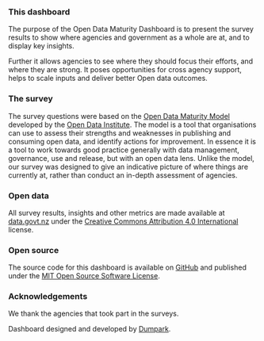 ### This dashboard

The purpose of the Open Data Maturity Dashboard is to present the survey results to show where agencies and government as a whole are at, and to display key insights.

Further it allows agencies to see where they should focus their efforts, and where they are strong. It poses opportunities for cross agency support, helps to scale inputs and deliver better Open data outcomes.

### The survey

The survey questions were based on the [Open Data Maturity Model](https://theodi.org/article/open-data-maturity-model-2) developed by the [Open Data Institute](https://theodi.org). The model is a tool that organisations can use to assess their strengths and weaknesses in publishing and consuming open data, and identify actions for improvement. In essence it is a tool to work towards good practice generally with data management, governance, use and release, but with an open data lens. Unlike the model, our survey was designed to give an indicative picture of where things are currently at, rather than conduct an in-depth assessment of agencies.

### Open data

All survey results, insights and other metrics are made available at [data.govt.nz](https://catalogue.data.govt.nz/dataset/open-government-data-dashboard-survey-results) under the [Creative Commons Attribution 4.0 International](https://creativecommons.org/licenses/by/4.0/) license.

### Open source

The source code for this dashboard is available on [GitHub](https://github.com/data-govt-nz/ogdd) and published under the [MIT Open Source Software License](https://github.com/data-govt-nz/ogdd/blob/master/LICENSE).

### Acknowledgements

We thank the agencies that took part in the surveys.

Dashboard designed and developed by [Dumpark](http://dumpark.com).
